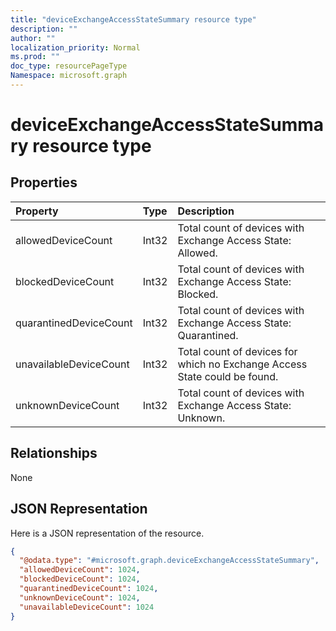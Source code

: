 ```yaml
---
title: "deviceExchangeAccessStateSummary resource type"
description: ""
author: ""
localization_priority: Normal
ms.prod: ""
doc_type: resourcePageType
Namespace: microsoft.graph
---
```



# deviceExchangeAccessStateSummary resource type



## Properties
|Property|Type|Description|
|:---|:---|:---|
|allowedDeviceCount|Int32|Total count of devices with Exchange Access State: Allowed.|
|blockedDeviceCount|Int32|Total count of devices with Exchange Access State: Blocked.|
|quarantinedDeviceCount|Int32|Total count of devices with Exchange Access State: Quarantined.|
|unavailableDeviceCount|Int32|Total count of devices for which no Exchange Access State could be found.|
|unknownDeviceCount|Int32|Total count of devices with Exchange Access State: Unknown.|

## Relationships
None

## JSON Representation
Here is a JSON representation of the resource.
<!-- {
  "blockType": "resource",
  "@odata.type": "microsoft.graph.deviceExchangeAccessStateSummary"
}
-->
``` json
{
  "@odata.type": "#microsoft.graph.deviceExchangeAccessStateSummary",
  "allowedDeviceCount": 1024,
  "blockedDeviceCount": 1024,
  "quarantinedDeviceCount": 1024,
  "unknownDeviceCount": 1024,
  "unavailableDeviceCount": 1024
}
```

